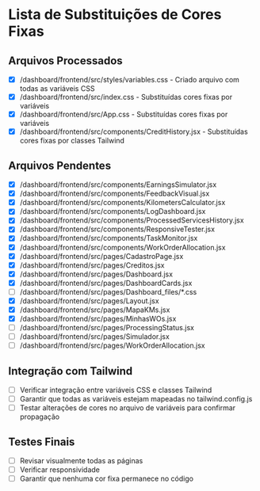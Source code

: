 # Lista de Substituições de Cores Fixas

## Arquivos Processados
- [x] /dashboard/frontend/src/styles/variables.css - Criado arquivo com todas as variáveis CSS
- [x] /dashboard/frontend/src/index.css - Substituídas cores fixas por variáveis
- [x] /dashboard/frontend/src/App.css - Substituídas cores fixas por variáveis
- [x] /dashboard/frontend/src/components/CreditHistory.jsx - Substituídas cores fixas por classes Tailwind

## Arquivos Pendentes
- [x] /dashboard/frontend/src/components/EarningsSimulator.jsx
- [x] /dashboard/frontend/src/components/FeedbackVisual.jsx
- [x] /dashboard/frontend/src/components/KilometersCalculator.jsx
- [x] /dashboard/frontend/src/components/LogDashboard.jsx
- [x] /dashboard/frontend/src/components/ProcessedServicesHistory.jsx
- [x] /dashboard/frontend/src/components/ResponsiveTester.jsx
- [x] /dashboard/frontend/src/components/TaskMonitor.jsx
- [x] /dashboard/frontend/src/components/WorkOrderAllocation.jsx
- [x] /dashboard/frontend/src/pages/CadastroPage.jsx
- [x] /dashboard/frontend/src/pages/Creditos.jsx
- [x] /dashboard/frontend/src/pages/Dashboard.jsx
- [x] /dashboard/frontend/src/pages/DashboardCards.jsx
- [ ] /dashboard/frontend/src/pages/Dashboard_files/*.css
- [x] /dashboard/frontend/src/pages/Layout.jsx
- [x] /dashboard/frontend/src/pages/MapaKMs.jsx
- [x] /dashboard/frontend/src/pages/MinhasWOs.jsx
- [ ] /dashboard/frontend/src/pages/ProcessingStatus.jsx
- [ ] /dashboard/frontend/src/pages/Simulador.jsx
- [ ] /dashboard/frontend/src/pages/WorkOrderAllocation.jsx

## Integração com Tailwind
- [ ] Verificar integração entre variáveis CSS e classes Tailwind
- [ ] Garantir que todas as variáveis estejam mapeadas no tailwind.config.js
- [ ] Testar alterações de cores no arquivo de variáveis para confirmar propagação

## Testes Finais
- [ ] Revisar visualmente todas as páginas
- [ ] Verificar responsividade
- [ ] Garantir que nenhuma cor fixa permanece no código
